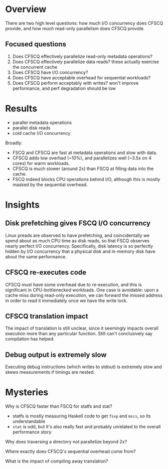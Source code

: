 # Overview

There are two high level questions: how much I/O concurrency does CFSCQ provide, and how much read-only parallelism does CFSCQ provide.

## Focused questions

1. Does CFSCQ effectively parallelize read-only metadata operations?
2. Does CFSCQ effectively parallelize data reads?
   these actually exercise the concurrent cache
3. Does CFSCQ have I/O concurrency?
4. Does CFSCQ have acceptable overhead for sequential workloads?
5. Does CFSCQ perform acceptably with writes?
   won't improve performance, and perf degradation should be low

# Results

- parallel metadata operations
- parallel disk reads
- cold cache I/O concurrency

Broadly:
- FSCQ and CFSCQ are fast at metadata operations and slow with data.
- CFSCQ adds low overhad (~10%), and parallelizes well (~3.5x on 4 cores) for warm workloads.
- CFSCQ is much slower (around 2x) than FSCQ at filling data into the cache.
- FSCQ indeed blocks CPU operations behind I/O, although this is mostly masked by the sequential overhead.

# Insights

## Disk prefetching gives FSCQ I/O concurrency

Linux preads are observed to have prefetching, and coincidentally we spend about as much CPU time as disk reads, so that FSCQ observes nearly perfect I/O concurrency. Specifically, disk latency is so perfectly hidden by I/O concurrency that a physical disk and in-memory disk have about the same performance.

## CFSCQ re-executes code

CFSCQ must have some overhead due to re-execution, and this is significant in CPU-bottlenecked workloads. One case is avoidable: upon a cache miss during read-only execution, we can forward the missed address in order to read it immediately once we have the write lock.

## CFSCQ translation impact

The impact of translation is still unclear, since it seemingly impacts overall execution more than any particular function. Still can't conclusively say compilation has helped.

## Debug output is extremely slow

Executing debug instructions (which writes to stdout) is extremely slow and skews measurements if timings are nested.

# Mysteries

Why is CFSCQ faster than FSCQ for statfs and stat?
- statfs is mostly measuring Haskell code to get `fsxp` and `mscs`, so its understandable
- `stat` is odd, but it's also really fast and probably unrelated to the overall performance story

Why does traversing a directory not parallelize beyond 2x?

Where exactly does CFSCQ's sequential overhead come from?

What is the impact of compiling away translation?
